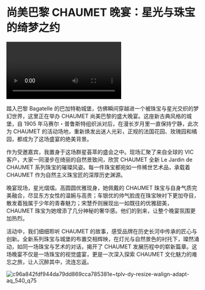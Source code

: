 # 尚美巴黎 CHAUMET 晚宴：星光与珠宝的绮梦之约

<video src="C:\Users\Administrator\Documents\myworknet\02worknet\public\images\chaumet\chaumet01.mp4"></video>

踏入巴黎 Bagatelle 的巴加特勒城堡，仿佛瞬间穿越进一个被珠宝与星光交织的梦幻世界，这里正在举办 CHAUMET 尚美巴黎的盛大晚宴。这座新古典风格的城堡，自 1905 年马赛尔・普鲁斯特组织派对后，在漫长岁月里一直保持宁静，此次为 CHAUMET 的活动场地，重新焕发出迷人光彩，正规的法国花园、玫瑰园和橘园，都成为了这场盛宴的绝美背景。

作为受邀嘉宾，我置身于这场群星荟萃的盛会之中。现场汇聚了来自全球的 VIC 客户，大家一同漫步在绮丽的自然景致间，欣赏 CHAUMET 全新 Le Jardin de CHAUMET 系列珠宝的璀璨风姿。每一件珠宝都宛如一件稀世艺术品，承载着 CHAUMET 作为自然主义珠宝匠的深厚历史渊源。

晚宴现场，星光熠熠。高圆圆优雅现身，她佩戴的 CHAUMET 珠宝与自身气质完美融合，尽显东方女性的温婉与高贵；车银优的帅气脸庞在珠宝映衬下更加夺目，散发着独属于少年的青春魅力；宋慧乔则展现出一如既往的优雅甜美，CHAUMET 珠宝为她增添了几分神秘的奢华感。他们的到来，让整个晚宴氛围更加热烈。

活动中，我们细细聆听 CHAUMET 的故事，感受品牌在历史长河中传承的匠心与创新。全新系列珠宝与城堡的布置交相辉映，在灯光与自然景色的衬托下，璨然涌动，如同一场珠宝与艺术的对话，揭开了 CHAUMET 发展历程中的崭新篇章。这场晚宴不仅是一场珠宝的视觉盛宴，更是一次深入探索 CHAUMET 文化魅力的难忘之旅，让人沉醉其中，流连忘返。

![c96a842fdf944da79dd869cca785381e~tplv-dy-resize-walign-adapt-aq_540_q75](C:\Users\Administrator\Documents\myworknet\02worknet\public\images\chaumet\c96a842fdf944da79dd869cca785381e~tplv-dy-resize-walign-adapt-aq_540_q75.webp)